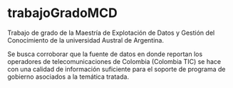 # trabajoGradoMCD

Trabajo de grado de la Maestría de Explotación de Datos y Gestión del Conocimiento de la universidad Austral de Argentina.

Se busca corroborar que la fuente de datos en donde reportan los operadores de telecomunicaciones de Colombia (Colombia TIC) se hace con una calidad de información suficiente para el soporte de programa de gobierno asociados a la temática tratada.
